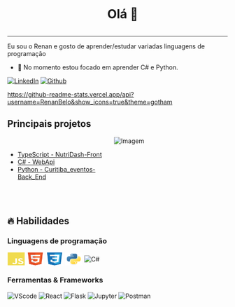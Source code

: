 <!--título-->
<div id="user-content-toc">
<ul align="center">
<summary><h1 style="display: inline-block">Olá 👋</h1></summary>
</div>

---

<p>
Eu sou o Renan e gosto de aprender/estudar variadas linguagens de programação

- 🌱 No momento estou focado em aprender C# e Python.

<!-- Links -->

[![LinkedIn](https://img.shields.io/badge/LinkedIn-0077B5?style=for-the-badge&logo=linkedin&logoColor=white)](https://www.linkedin.com/in/christian-oliveira-925532257/)
[![Github](https://img.shields.io/badge/GitHub-100000?style=for-the-badge&logo=github&logoColor=white)](https://github.com/RenanBelo)

<!-- GithubStats -->

https://github-readme-stats.vercel.app/api?username=RenanBelo&show_icons=true&theme=gotham

<!-- Portfolio -->

## Principais projetos

<img align="right" src="https://media.giphy.com/media/v1.Y2lkPTc5MGI3NjExODN4ajkwNW0wNGdwbGVjYWcwb3RwbG1yNndpYzVkeWVnZXJxdDhzbSZlcD12MV9pbnRlcm5hbF9naWZfYnlfaWQmY3Q9Zw/H62NM1ab7wzMXURdoi/giphy.gif"
height= 230 width= 260 alt="Imagem">
<br>

- [TypeScript - NutriDash-Front](https://github.com/RenanBelo/NutriDash-Front)
- [C# - WebApi](https://github.com/RenanBelo/WebApi_c-)
- [Python - Curitiba_eventos-Back_End](https://github.com/RenanBelo/curitiba_eventos-Back_End)
<br><br><br><br>

## 🔥 Habilidades

<!-- Skills: Programming Languages -->
<div style="flex-basis: 48%;">
<h3>Linguagens de programação</h3>
<img align="center" alt="Js" height="30" width="40" src="https://raw.githubusercontent.com/devicons/devicon/master/icons/javascript/javascript-plain.svg">
<img align="center" alt="HTML" height="30" width="40" src="https://raw.githubusercontent.com/devicons/devicon/master/icons/html5/html5-original.svg">
<img align="center" alt="CSS" height="30" width="40" src="https://raw.githubusercontent.com/devicons/devicon/master/icons/css3/css3-original.svg">
<img align="center" alt="Python" height="30" width="40" src="https://raw.githubusercontent.com/devicons/devicon/master/icons/python/python-original.svg">
<img align="center" alt="C#" height="30" width="40" src="https://skillicons.dev/icons?i=cs">
</div>

<!-- Skills: Tools & Frameworks -->
<div style="flex-basis: 48%;">
<h3>Ferramentas & Frameworks</h3>
<img align="center" alt="VScode" height="30" width="40" src="https://cdn.jsdelivr.net/gh/devicons/devicon/icons/vscode/vscode-original.svg">
<img align="center" alt="React" height="30" width="40" src="https://skillicons.dev/icons?i=react">
<img align="center" alt="Flask" height="30" width="40" src="https://skillicons.dev/icons?i=flask">
<img align="center" alt="Jupyter" height="30" width="40" src="https://cdn.jsdelivr.net/gh/devicons/devicon/icons/jupyter/jupyter-original.svg">
<img align="center" alt="Postman" height="30" width="40" src="https://skillicons.dev/icons?i=postman">
</div>
